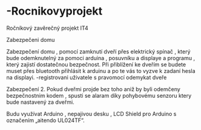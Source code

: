 # -Rocnikovyprojekt
Ročníkový zavěrečný projekt IT4


Zabezpečeni domu

Zabezpečení domu , pomocí zamknutí dveří přes elektrický spínač , který bude odemknutelný za pomoci arduina , posuvníku a displaye a programu , který zajistí dostatečnou bezpečnost.
Při přiblížení ke dveřím se budete muset přes bluetooth přihlásit k arduinu a po te vás to vyzve k zadaní hesla na displayi.
-registrovani uživatele s pravomocí odemykat dveře

Zabezpečení 2.
Pokud dveřmi projde bez toho aniž by byli odemčeny bezpečnostnim kodem , spusti se alaram díky pohybovému senzoru ktery bude nastavený za dveřmi.

Budu využívat Arduino , nepajivou desku , LCD Shield pro Arduino s označením „aitendo UL024TF“.

